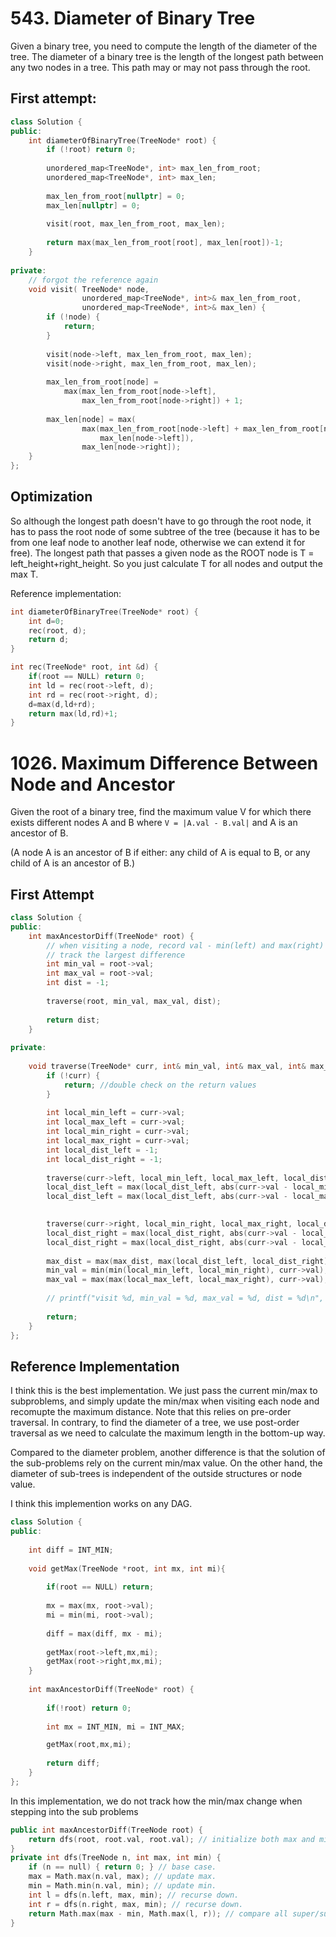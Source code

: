 # 543. Diameter of Binary Tree

Given a binary tree, you need to compute the length of the diameter of the tree. The diameter of a binary tree is the length of the longest path between any two nodes in a tree. This path may or may not pass through the root.

## First attempt:
```c++
class Solution {
public:
    int diameterOfBinaryTree(TreeNode* root) {
        if (!root) return 0;
        
        unordered_map<TreeNode*, int> max_len_from_root;
        unordered_map<TreeNode*, int> max_len;
        
        max_len_from_root[nullptr] = 0;
        max_len[nullptr] = 0;
        
        visit(root, max_len_from_root, max_len);
        
        return max(max_len_from_root[root], max_len[root])-1;
    }
    
private:
    // forgot the reference again
    void visit( TreeNode* node, 
                unordered_map<TreeNode*, int>& max_len_from_root,
                unordered_map<TreeNode*, int>& max_len) {
        if (!node) {
            return;
        }
        
        visit(node->left, max_len_from_root, max_len);
        visit(node->right, max_len_from_root, max_len);
        
        max_len_from_root[node] = 
            max(max_len_from_root[node->left],
                max_len_from_root[node->right]) + 1;
        
        max_len[node] = max(
                max(max_len_from_root[node->left] + max_len_from_root[node->right] + 1,
                    max_len[node->left]),
                max_len[node->right]);
    }
};
```

## Optimization

So although the longest path doesn't have to go through the root node, it has to pass the root node of some subtree of the tree (because it has to be from one leaf node to another leaf node, otherwise we can extend it for free). The longest path that passes a given node as the ROOT node is T = left_height+right_height. So you just calculate T for all nodes and output the max T.

Reference implementation:
```c++
int diameterOfBinaryTree(TreeNode* root) {
    int d=0;
    rec(root, d);
    return d;
}

int rec(TreeNode* root, int &d) {
    if(root == NULL) return 0;
    int ld = rec(root->left, d);
    int rd = rec(root->right, d);
    d=max(d,ld+rd);
    return max(ld,rd)+1;
}
```

# 1026. Maximum Difference Between Node and Ancestor

Given the root of a binary tree, find the maximum value V for which there exists different nodes A and B where `V = |A.val - B.val|` and A is an ancestor of B.

(A node A is an ancestor of B if either: any child of A is equal to B, or any child of A is an ancestor of B.)

## First Attempt

```c++
class Solution {
public:
    int maxAncestorDiff(TreeNode* root) {
        // when visiting a node, record val - min(left) and max(right) - val
        // track the largest difference
        int min_val = root->val;
        int max_val = root->val;
        int dist = -1;
        
        traverse(root, min_val, max_val, dist);
        
        return dist;
    }
    
private:
    
    void traverse(TreeNode* curr, int& min_val, int& max_val, int& max_dist) {
        if (!curr) {
            return; //double check on the return values
        }
        
        int local_min_left = curr->val;
        int local_max_left = curr->val;
        int local_min_right = curr->val;
        int local_max_right = curr->val;
        int local_dist_left = -1;
        int local_dist_right = -1;
        
        traverse(curr->left, local_min_left, local_max_left, local_dist_left);
        local_dist_left = max(local_dist_left, abs(curr->val - local_min_left));
        local_dist_left = max(local_dist_left, abs(curr->val - local_max_left));

        
        traverse(curr->right, local_min_right, local_max_right, local_dist_right);
        local_dist_right = max(local_dist_right, abs(curr->val - local_min_right));    
        local_dist_right = max(local_dist_right, abs(curr->val - local_max_right));    
        
        max_dist = max(max_dist, max(local_dist_left, local_dist_right)); // got this wrong
        min_val = min(min(local_min_left, local_min_right), curr->val);
        max_val = max(max(local_max_left, local_max_right), curr->val);
        
        // printf("visit %d, min_val = %d, max_val = %d, dist = %d\n", curr->val, min_val, max_val, max_dist);
        
        return;
    }
};
```

## Reference Implementation

I think this is the best implementation. We just pass the current min/max to subproblems, and simply update the min/max when visiting each node and recomupte the maximum distance. Note that this relies on pre-order traversal. In contrary, to find the diameter of a tree, we use post-order traversal as we need to calculate the maximum length in the bottom-up way.

Compared to the diameter problem, another difference is that the solution of the sub-problems rely on the current min/max value. On the other hand, the diameter of sub-trees is independent of the outside structures or node value.

I think this implemention works on any DAG.

```c++
class Solution {
public:
    
    int diff = INT_MIN;
    
    void getMax(TreeNode *root, int mx, int mi){
        
        if(root == NULL) return;
       
        mx = max(mx, root->val);
        mi = min(mi, root->val);
        
        diff = max(diff, mx - mi);
        
        getMax(root->left,mx,mi);
        getMax(root->right,mx,mi);
    }
    
    int maxAncestorDiff(TreeNode* root) {
        
        if(!root) return 0;
        
        int mx = INT_MIN, mi = INT_MAX;

        getMax(root,mx,mi);
        
        return diff;
    }
};
```


In this implementation, we do not track how the min/max change when stepping into the sub problems

```c++
public int maxAncestorDiff(TreeNode root) {
    return dfs(root, root.val, root.val); // initialize both max and min with root.val.
}
private int dfs(TreeNode n, int max, int min) {
    if (n == null) { return 0; } // base case.
    max = Math.max(n.val, max); // update max.
    min = Math.min(n.val, min); // update min.
    int l = dfs(n.left, max, min); // recurse down.
    int r = dfs(n.right, max, min); // recurse down.
    return Math.max(max - min, Math.max(l, r)); // compare all super/sub differences to get result.
}
```